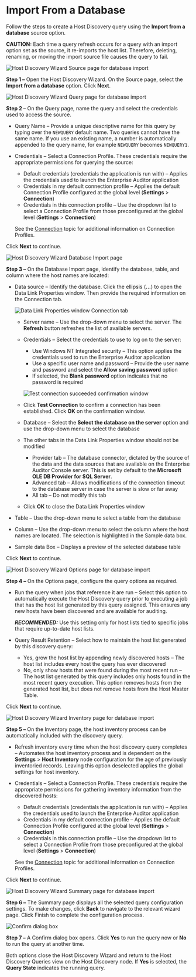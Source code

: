 # Import From a Database

Follow the steps to create a Host Discovery query using the **Import from a database** source
option.

**CAUTION:** Each time a query refresh occurs for a query with an import option set as the source,
it re-imports the host list. Therefore, deleting, renaming, or moving the import source file causes
the query to fail.

![Host Discovery Wizard Source page for database import](/img/product_docs/accessanalyzer/11.6/admin/hostdiscovery/wizard/source.webp)

**Step 1 –** Open the Host Discovery Wizard. On the Source page, select the **Import from a
database** option. Click **Next**.

![Host Discovery Wizard Query page for database import](/img/product_docs/accessanalyzer/11.6/admin/datacollector/nis/query.webp)

**Step 2 –** On the Query page, name the query and select the credentials used to access the source.

- Query Name – Provide a unique descriptive name for this query by typing over the `NEWQUERY`
  default name. Two queries cannot have the same name. If you use an existing name, a number is
  automatically appended to the query name, for example `NEWQUERY` becomes `NEWQUERY1`.
- Credentials – Select a Connection Profile. These credentials require the appropriate permissions
  for querying the source:

    - Default credentials (credentials the application is run with) – Applies the credentials used
      to launch the Enterprise Auditor application
    - Credentials in my default connection profile – Applies the default Connection Profile
      configured at the global level (**Settings** > **Connection**)
    - Credentials in this connection profile – Use the dropdown list to select a Connection Profile
      from those preconfigured at the global level (**Settings** > **Connection**)

    See the
    [Connection](/docs/accessanalyzer/11.6/admin/settings/connection/overview.md)
    topic for additional information on Connection Profiles.

Click **Next** to continue.

![Host Discovery Wizard Database Import page](/img/product_docs/accessanalyzer/11.6/admin/hostdiscovery/wizard/databaseimport.webp)

**Step 3 –** On the Database Import page, identify the database, table, and column where the host
names are located:

- Data source – Identify the database. Click the ellipsis (**…**) to open the Data Link Properties
  window. Then provide the required information on the Connection tab.

    ![Data Link Properties window Connection tab](/img/product_docs/accessanalyzer/11.6/admin/hostdiscovery/wizard/datalinkproperties.webp)

    - Server name – Use the drop-down menu to select the server. The **Refresh** button refreshes
      the list of available servers.
    - Credentials – Select the credentials to use to log on to the server:

        - Use Windows NT Integrated security – This option applies the credentials used to run the
          Enterprise Auditor application
        - Use a specific user name and password – Provide the user name and password and select the
          **Allow saving password** option
        - If selected, the **Blank password** option indicates that no password is required

        ![Test connection succeeded confirmation window](/img/product_docs/accessanalyzer/11.6/admin/hostdiscovery/wizard/datalinkpropertiestestconnection.webp)

    - Click **Test Connection** to confirm a connection has been established. Click **OK** on the
      confirmation window.
    - Database – Select the **Select the database on the server** option and use the drop-down menu
      to select the database
    - The other tabs in the Data Link Properties window should not be modified

        - Provider tab – The database connector, dictated by the source of the data and the data
          sources that are available on the Enterprise Auditor Console server. This is set by
          default to the **Microsoft OLE DB Provider for SQL Server**.
        - Advanced tab – Allows modifications of the connection timeout to the database server in
          case the server is slow or far away
        - All tab – Do not modify this tab

    - Click **OK** to close the Data Link Properties window

- Table – Use the drop-down menu to select a table from the database
- Column – Use the drop-down menu to select the column where the host names are located. The
  selection is highlighted in the Sample data box.
- Sample data Box – Displays a preview of the selected database table

Click **Next** to continue.

![Host Discovery Wizard Options page for database import](/img/product_docs/accessanalyzer/11.6/install/application/options.webp)

**Step 4 –** On the Options page, configure the query options as required.

- Run the query when jobs that reference it are run – Select this option to automatically execute
  the Host Discovery query prior to executing a job that has the host list generated by this query
  assigned. This ensures any new hosts have been discovered and are available for auditing.

    **_RECOMMENDED:_** Use this setting only for host lists tied to specific jobs that require
    up-to-date host lists.

- Query Result Retention – Select how to maintain the host list generated by this discovery query:

    - Yes, grow the host list by appending newly discovered hosts – The host list includes every
      host the query has ever discovered
    - No, only show hosts that were found during the most recent run – The host list generated by
      this query includes only hosts found in the most recent query execution. This option removes
      hosts from the generated host list, but does not remove hosts from the Host Master Table.

Click **Next** to continue.

![Host Discovery Wizard Inventory page for database import](/img/product_docs/accessanalyzer/11.6/admin/hostdiscovery/wizard/inventory.webp)

**Step 5 –** On the Inventory page, the host inventory process can be automatically included with
the discovery query.

- Refresh inventory every time when the host discovery query completes – Automates the host
  inventory process and is dependent on the **Settings** > **Host Inventory** node configuration for
  the age of previously inventoried records. Leaving this option deselected applies the global
  settings for host inventory.
- Credentials – Select a Connection Profile. These credentials require the appropriate permissions
  for gathering inventory information from the discovered hosts:

    - Default credentials (credentials the application is run with) – Applies the credentials used
      to launch the Enterprise Auditor application
    - Credentials in my default connection profile – Applies the default Connection Profile
      configured at the global level (**Settings** > **Connection**)
    - Credentials in this connection profile – Use the dropdown list to select a Connection Profile
      from those preconfigured at the global level (**Settings** > **Connection**)

    See the
    [Connection](/docs/accessanalyzer/11.6/admin/settings/connection/overview.md)
    topic for additional information on Connection Profiles.

Click **Next** to continue.

![Host Discovery Wizard Summary page for database import](/img/product_docs/accessanalyzer/11.6/admin/datacollector/adinventory/summary.webp)

**Step 6 –** The Summary page displays all the selected query configuration settings. To make
changes, click **Back** to navigate to the relevant wizard page. Click Finish to complete the
configuration process.

![Confirm dialog box](/img/product_docs/accessanalyzer/11.6/admin/hostdiscovery/wizard/wizardconfirmdialog.webp)

**Step 7 –** A Confirm dialog box opens. Click **Yes** to run the query now or **No** to run the
query at another time.

Both options close the Host Discovery Wizard and return to the Host Discovery Queries view on the
Host Discovery node. If **Yes** is selected, the **Query State** indicates the running query.
